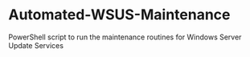 # Automated-WSUS-Maintenance
PowerShell script to run the maintenance routines for Windows Server Update Services
